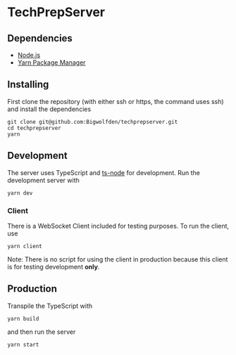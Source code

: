 # TechPrepServer
## Dependencies
* [Node.js](https://nodejs.org/en/)
* [Yarn Package Manager](https://yarnpkg.com/en/)
## Installing
First clone the repository (with either ssh or https, the command uses ssh) and install the dependencies
```
git clone git@github.com:Bigwolfden/techprepserver.git
cd techprepserver
yarn
```
## Development
The server uses TypeScript and [ts-node](https://www.npmjs.com/package/ts-node) for development. Run the development server with
```
yarn dev
```
### Client
There is a WebSocket Client included for testing purposes. To run the client, use
```
yarn client
```
Note: There is no script for using the client in production because this client is for testing development **only**.
## Production
Transpile the TypeScript with
```
yarn build
```
and then run the server
```
yarn start
```